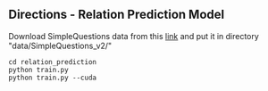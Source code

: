 ## Directions - Relation Prediction Model

Download SimpleQuestions data from this [link](https://www.dropbox.com/s/tohrsllcfy7rch4/SimpleQuestions_v2.tgz) and put it in directory "data/SimpleQuestions_v2/"

```
cd relation_prediction
python train.py
python train.py --cuda
```
